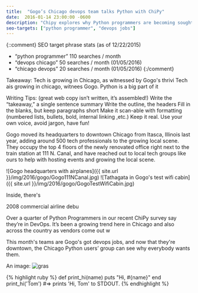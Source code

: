 ```yaml
---
title:  "Gogo’s Chicago devops team talks Python with ChiPy"
date:  2016-01-14 23:00:00 -0600
description: "Chipy explores why Python programmers are becoming sought after for roles in devops in Chicago with Gogo’s Chicago devops team."
seo-targets: ["python programmer", "devops jobs"]
---
```


{::comment}
SEO target phrase stats (as of 12/22/2015)
* “python programmer” 110 searches / month
* “devops chicago” 50 searches / month (01/05/2016)
* “chicago devops” 20 searches / month (01/05/2016)
{:/comment}

Takeaway:
Tech is growing in Chicago, as witnessed by Gogo's thrivi
Tech ais growing in chicago, witnees Gogo.
Python is a big part of it


Writing Tips:  (great web copy isn’t written, it’s assembled!)
Write the “takeaway,” a single sentence summary
Write the outline, the headers
Fill in the blanks, but keep paragraphs short
Make it scan-able with formatting (numbered lists, bullets, bold, internal linking ,etc.)
Keep it real. Use your own voice, avoid jargon, have fun!


Gogo moved its headquarters to downtown Chicago from Itasca, Illinois last year,
adding around 500 tech professionals to the growing local scene. They occupy the
top 4 floors of the newly renovated office right next to the train station
at 111 N. Canal, and have reached out to local tech groups like ours to help
with hosting events and growing the local scene.

![Gogo headquarters with airplanes]({{ site.url }}/img/2016/gogo/Gogo111NCanal.jpg)
![Tathagata in Gogo's test wifi cabin]({{ site.url }}/img/2016/gogo/GogoTestWifiCabin.jpg)


Inside, there's 

2008 commercial airline debu


Over a quarter of Python Programmers in our recent ChiPy survey say they’re in DevOps. It’s been a growing trend here in Chicago and also across the country as vendors come out w


This month's teams are 
Gogo's got devops jobs, and now that they're downtown, the Chicago Python users’ group can     see why everybody wants them.




An image: ![gras](img/image.jpg)


{% highlight ruby %}
def print_hi(name)
  puts "Hi, #{name}"
end
print_hi('Tom')
#=> prints 'Hi, Tom' to STDOUT.
{% endhighlight %}



[python_java]: https://dzone.com/articles/learn-python-overtakes-learn-java
